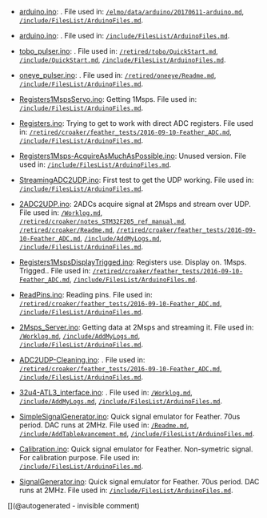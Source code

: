 * [arduino.ino](/elmo/data/arduino.ino): . File used in: [`/elmo/data/arduino/20170611-arduino.md`](/elmo/data/arduino/20170611-arduino.md), [`/include/FilesList/ArduinoFiles.md`](/include/FilesList/ArduinoFiles.md).

* [arduino.ino](/elmo/data/arduiprobe/arduino.ino): . File used in: [`/include/FilesList/ArduinoFiles.md`](/include/FilesList/ArduinoFiles.md).

* [tobo_pulser.ino](/retired/tobo/source/tobo_pulser.ino): . File used in: [`/retired/tobo/QuickStart.md`](/retired/tobo/QuickStart.md), [`/include/QuickStart.md`](/include/QuickStart.md), [`/include/FilesList/ArduinoFiles.md`](/include/FilesList/ArduinoFiles.md).

* [oneye_pulser.ino](/retired/oneeye/oneye_pulser.ino): . File used in: [`/retired/oneeye/Readme.md`](/retired/oneeye/Readme.md), [`/include/FilesList/ArduinoFiles.md`](/include/FilesList/ArduinoFiles.md).

* [Registers1MspsServo.ino](/retired/croaker/feather_tests/Registers1MspsServo.ino): Getting 1Msps. File used in: [`/include/FilesList/ArduinoFiles.md`](/include/FilesList/ArduinoFiles.md).

* [Registers.ino](/retired/croaker/feather_tests/Registers.ino): Trying to get to work with direct ADC registers. File used in: [`/retired/croaker/feather_tests/2016-09-10-Feather_ADC.md`](/retired/croaker/feather_tests/2016-09-10-Feather_ADC.md), [`/include/FilesList/ArduinoFiles.md`](/include/FilesList/ArduinoFiles.md).

* [Registers1Msps-AcquireAsMuchAsPossible.ino](/retired/croaker/feather_tests/Registers1Msps-AcquireAsMuchAsPossible.ino): Unused version. File used in: [`/include/FilesList/ArduinoFiles.md`](/include/FilesList/ArduinoFiles.md).

* [StreamingADC2UDP.ino](/retired/croaker/feather_tests/StreamingADC2UDP.ino): First test to get the UDP working. File used in: [`/include/FilesList/ArduinoFiles.md`](/include/FilesList/ArduinoFiles.md).

* [2ADC2UDP.ino](/retired/croaker/feather_tests/2ADC2UDP.ino): 2ADCs acquire signal at 2Msps and stream over UDP. File used in: [`/Worklog.md`](/Worklog.md), [`/retired/croaker/notes_STM32F205_ref_manual.md`](/retired/croaker/notes_STM32F205_ref_manual.md), [`/retired/croaker/Readme.md`](/retired/croaker/Readme.md), [`/retired/croaker/feather_tests/2016-09-10-Feather_ADC.md`](/retired/croaker/feather_tests/2016-09-10-Feather_ADC.md), [`/include/AddMyLogs.md`](/include/AddMyLogs.md), [`/include/FilesList/ArduinoFiles.md`](/include/FilesList/ArduinoFiles.md).

* [Registers1MspsDisplayTrigged.ino](/retired/croaker/feather_tests/Registers1MspsDisplayTrigged.ino): Registers use. Display on. 1Msps. Trigged.. File used in: [`/retired/croaker/feather_tests/2016-09-10-Feather_ADC.md`](/retired/croaker/feather_tests/2016-09-10-Feather_ADC.md), [`/include/FilesList/ArduinoFiles.md`](/include/FilesList/ArduinoFiles.md).

* [ReadPins.ino](/retired/croaker/feather_tests/ReadPins.ino): Reading pins. File used in: [`/retired/croaker/feather_tests/2016-09-10-Feather_ADC.md`](/retired/croaker/feather_tests/2016-09-10-Feather_ADC.md), [`/include/FilesList/ArduinoFiles.md`](/include/FilesList/ArduinoFiles.md).

* [2Msps_Server.ino](/retired/croaker/feather_tests/2Msps_Server.ino): Getting data at 2Msps and streaming it. File used in: [`/Worklog.md`](/Worklog.md), [`/include/AddMyLogs.md`](/include/AddMyLogs.md), [`/include/FilesList/ArduinoFiles.md`](/include/FilesList/ArduinoFiles.md).

* [ADC2UDP-Cleaning.ino](/retired/croaker/feather_tests/ADC2UDP-Cleaning.ino): . File used in: [`/retired/croaker/feather_tests/2016-09-10-Feather_ADC.md`](/retired/croaker/feather_tests/2016-09-10-Feather_ADC.md), [`/include/FilesList/ArduinoFiles.md`](/include/FilesList/ArduinoFiles.md).

* [32u4-ATL3_interface.ino](/retroATL3/data/32u4-ATL3_interface.ino): . File used in: [`/Worklog.md`](/Worklog.md), [`/include/AddMyLogs.md`](/include/AddMyLogs.md), [`/include/FilesList/ArduinoFiles.md`](/include/FilesList/ArduinoFiles.md).

* [SimpleSignalGenerator.ino](/silent/software/featherWICED/SimpleSignalGenerator.ino): Quick signal emulator for Feather. 70us period. DAC runs at 2MHz. File used in: [`/Readme.md`](/Readme.md), [`/include/AddTableAvancement.md`](/include/AddTableAvancement.md), [`/include/FilesList/ArduinoFiles.md`](/include/FilesList/ArduinoFiles.md).

* [Calibration.ino](/silent/software/featherWICED/Calibration/Calibration.ino): Quick signal emulator for Feather. Non-symetric signal. For calibration purpose. File used in: [`/include/FilesList/ArduinoFiles.md`](/include/FilesList/ArduinoFiles.md).

* [SignalGenerator.ino](/silent/software/featherWICED/SignalGenerator/SignalGenerator.ino): Quick signal emulator for Feather. 70us period. DAC runs at 2MHz. File used in: [`/include/FilesList/ArduinoFiles.md`](/include/FilesList/ArduinoFiles.md).



[](@autogenerated - invisible comment)